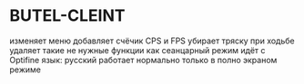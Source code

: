 # BUTEL-CLEINT
изменяет меню добавляет счёчик CPS и FPS убирает тряску при ходьбе удаляет такие не нужные функции как сеанцарный режим идёт с Optifine язык: русский работает нормально только в полно экраном режиме
